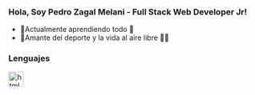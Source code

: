 ### Hola, Soy Pedro Zagal Melani - Full Stack Web Developer Jr!

- 🌱Actualmente aprendiendo todo 🚀
- 🥅Amante del deporte y la vida al aire libre 🚵‍♂️

### Lenguajes

<img  alt="html" width="30px" src="https://cdn-icons-png.flaticon.com/512/5968/5968267.png"/>